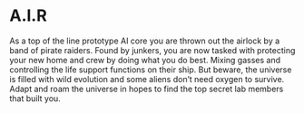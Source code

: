 # A.I.R
As a top of the line prototype AI core you are thrown out the airlock by a band of pirate raiders. Found by junkers, you are now tasked with protecting your new home and crew by doing what you do best. Mixing gasses and controlling the life support functions on their ship.  But beware, the universe is filled with wild evolution and some aliens don’t need oxygen to survive. Adapt and roam the universe in hopes to find the top secret lab members that built you.
